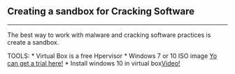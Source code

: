 ## Creating a sandbox for Cracking Software

***

 The best way to work with malware and cracking software practices is create a sandbox.

 TOOLS:
	* Virtual Box is a free Hpervisor 
 	* Windows 7 or 10 ISO image [Yo can get a trial here!](https://www.microsoft.com/en-us/evalcenter/evaluate-windows-10-enterprise)
	* Install windows 10 in virtual box[Video!](https://www.youtube.com/watch?v=JT8EXoobjSc)
     
